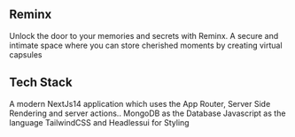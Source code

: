 ## Reminx
Unlock the door to your memories and secrets with Reminx. A secure and intimate space where you can store cherished moments by creating virtual capsules

## Tech Stack
A modern NextJs14 application which uses the App Router, Server Side Rendering and server actions..
MongoDB as the Database
Javascript as the language
TailwindCSS and Headlessui for Styling
